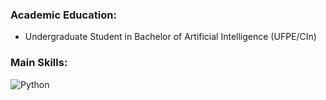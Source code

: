 

<h3 align = "left">Academic Education:</h3>
<ul align="left">
  <li>Undergraduate Student in Bachelor of Artificial Intelligence (UFPE/CIn)</li>
</ul>

<h3 align="left">Main Skills:</h3>
<p align="left">
  <img src="https://img.shields.io/badge/Python-000000?style=for-the-badge&logo=python&logoColor=white" alt="Python">&nbsp;
</p>
